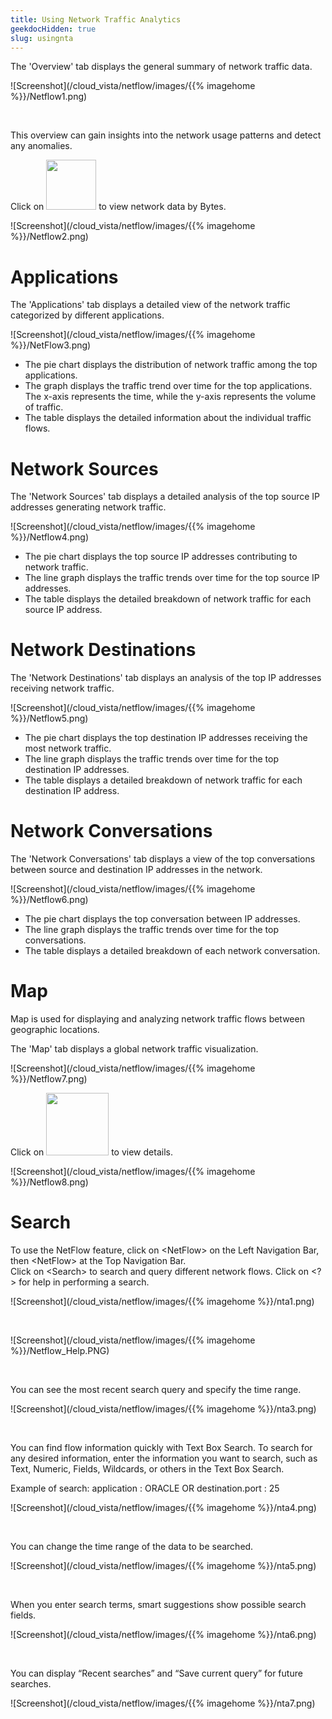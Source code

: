 ```yaml
---
title: Using Network Traffic Analytics
geekdocHidden: true
slug: usingnta
---
```


The 'Overview' tab displays the general summary of network traffic data.

![Screenshot](/cloud_vista/netflow/images/{{% imagehome %}}/Netflow1.png)

&nbsp;

This overview can gain insights into the network usage patterns and detect any anomalies.

Click on <img src="/cloud_vista/netflow/images/netgain/bytes.PNG" width="80px"> to view network data by Bytes.

![Screenshot](/cloud_vista/netflow/images/{{% imagehome %}}/Netflow2.png)

# Applications

The 'Applications' tab displays a detailed view of the network traffic categorized by different applications.

![Screenshot](/cloud_vista/netflow/images/{{% imagehome %}}/NetFlow3.png)

* The pie chart displays the distribution of network traffic among the top applications.  
* The graph displays the traffic trend over time for the top applications. The x-axis represents the time, while the y-axis represents the volume of traffic.  
* The table displays the detailed information about the individual traffic flows.

# Network Sources

The 'Network Sources' tab displays a detailed analysis of the top source IP addresses generating network traffic.

![Screenshot](/cloud_vista/netflow/images/{{% imagehome %}}/Netflow4.png)

* The pie chart displays the top source IP addresses contributing to network traffic.  
* The line graph displays the traffic trends over time for the top source IP addresses.  
* The table displays the detailed breakdown of network traffic for each source IP address.

# Network Destinations 

The 'Network Destinations' tab displays an analysis of the top IP addresses receiving network traffic.

![Screenshot](/cloud_vista/netflow/images/{{% imagehome %}}/Netflow5.png)

* The pie chart displays the top destination IP addresses receiving the most network traffic.  
* The line graph displays the traffic trends over time for the top destination IP addresses.  
* The table displays a detailed breakdown of network traffic for each destination IP address.

# Network Conversations

The 'Network Conversations' tab displays a view of the top conversations between source and destination IP addresses in the network.

![Screenshot](/cloud_vista/netflow/images/{{% imagehome %}}/Netflow6.png)

* The pie chart displays the top conversation between IP addresses.  
* The line graph displays the traffic trends over time for the top conversations.  
* The table displays a detailed breakdown of each network conversation.

# Map

Map is used for displaying and analyzing network traffic flows between geographic locations.

The 'Map' tab displays a global network traffic visualization.

![Screenshot](/cloud_vista/netflow/images/{{% imagehome %}}/Netflow7.png)

Click on <img src="/cloud_vista/netflow/images/netgain/toggle.PNG" width="100px"> to view details.

![Screenshot](/cloud_vista/netflow/images/{{% imagehome %}}/Netflow8.png)

# Search

To use the NetFlow feature, click on \<NetFlow> on the Left Navigation Bar, then \<NetFlow> at the Top Navigation Bar.  
Click on \<Search> to search and query different network flows. Click on \<?> for help in performing a search.

![Screenshot](/cloud_vista/netflow/images/{{% imagehome %}}/nta1.png)

&nbsp;

![Screenshot](/cloud_vista/netflow/images/{{% imagehome %}}/Netflow_Help.PNG)

&nbsp;

You can see the most recent search query and specify the time range.

![Screenshot](/cloud_vista/netflow/images/{{% imagehome %}}/nta3.png)

&nbsp;

You can find flow information quickly with Text Box Search. To search for any desired information, enter the information you want to search, such as Text, Numeric, Fields, Wildcards, or others in the Text Box Search.

Example of search: application : ORACLE OR destination.port : 25

![Screenshot](/cloud_vista/netflow/images/{{% imagehome %}}/nta4.png)

&nbsp;

You can change the time range of the data to be searched.

![Screenshot](/cloud_vista/netflow/images/{{% imagehome %}}/nta5.png)

&nbsp;

When you enter search terms, smart suggestions show possible search fields.

![Screenshot](/cloud_vista/netflow/images/{{% imagehome %}}/nta6.png)

&nbsp;

You can display “Recent searches” and “Save current query” for future searches.

![Screenshot](/cloud_vista/netflow/images/{{% imagehome %}}/nta7.png)

&nbsp;
